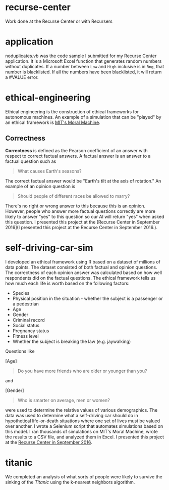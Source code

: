 # recurse-center
Work done at the Recurse Center or with Recursers
# application
noduplicates.vb was the code sample I submitted for my Recurse Center application. It is a Microsoft Excel function that generates random numbers without duplicates. If a number between ```Low``` and ```High``` inclusive is in ```Rng```, that number is blacklisted. If all the numbers have been blacklisted, it will return a #VALUE error.

# ethical-engineering
Ethical engineering is the construction of ethical frameworks for autonomous machines. An example of a simulation that can be "played" by an ethical framework is [MIT's Moral Machine](http://moralmachine.mit.edu/).
## Correctness
**Correctness** is defined as the Pearson coefficient of an answer with respect to correct factual answers. A factual answer is an answer to a factual question such as
> What causes Earth's seasons?

The correct factual answer would be "Earth's tilt at the axis of rotation."
An example of an opinion question is
> Should people of different races be allowed to marry?

There's no right or wrong answer to this because this is an opinion. However, people who answer more factual questions correctly are more likely to answer "yes" to this question so our AI will return "yes" when asked this question. I presented this project at the [Recurse Center in September 2016](I presented this project at the Recurse Center in September 2016.).

# self-driving-car-sim
I developed an ethical framework using R based on a dataset of millions of data points. The dataset consisted of both factual and opinion questions. The correctness of each opinion answer was calculated based on how well respondents did on the factual questions. The ethical framework tells us how much each life is worth based on the following factors:
* Species
* Physical position in the situation - whether the subject is a passenger or a pedestrian
* Age
* Gender
* Criminal record
* Social status
* Pregnancy status
* Fitness level
* Whether the subject is breaking the law (e.g. jaywalking)

Questions like

[Age]
> Do you have more friends who are older or younger than you?

and

[Gender]
> Who is smarter on average, men or women?

were used to determine the relative values of various demographics. The data was used to determine what a self-driving car should do in hypothetical life-or-death situations where one set of lives must be valued over another. I wrote a Selenium script that automates simulations based on this model. I ran thousands of simulations on MIT's Moral Machine, wrote the results to a CSV file, and analyzed them in Excel. I presented this project at the [Recurse Center in September 2016](https://presentations.recurse.com/?date=1474520400000).
# titanic
We completed an analysis of what sorts of people were likely to survive the sinking of the *Titanic* using the k-nearest neighbors algorithm.
